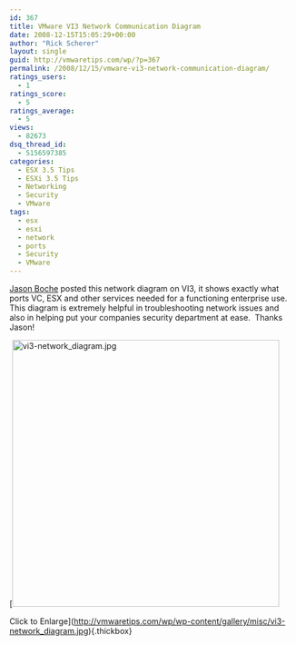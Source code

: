 ```yaml
---
id: 367
title: VMware VI3 Network Communication Diagram
date: 2008-12-15T15:05:29+00:00
author: "Rick Scherer"
layout: single
guid: http://vmwaretips.com/wp/?p=367
permalink: /2008/12/15/vmware-vi3-network-communication-diagram/
ratings_users:
  - 1
ratings_score:
  - 5
ratings_average:
  - 5
views:
  - 82673
dsq_thread_id:
  - 5156597385
categories:
  - ESX 3.5 Tips
  - ESXi 3.5 Tips
  - Networking
  - Security
  - VMware
tags:
  - esx
  - esxi
  - network
  - ports
  - Security
  - VMware
---
```

<a href="http://www.boche.net/blog/?p=655" target="_blank">Jason Boche</a> posted this network diagram on VI3, it shows exactly what ports VC, ESX and other services needed for a functioning enterprise use.   This diagram is extremely helpful in troubleshooting network issues and also in helping put your companies security department at ease.  Thanks Jason!

[<img class="ngg-singlepic ngg-center" src="http://vmwaretips.com/wp/wp-content/gallery/misc/vi3-network_diagram.jpg" alt="vi3-network_diagram.jpg" width="470" />
  
Click to Enlarge](http://vmwaretips.com/wp/wp-content/gallery/misc/vi3-network_diagram.jpg){.thickbox}